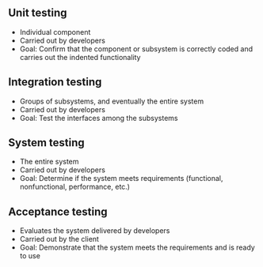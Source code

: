 
## Unit testing

- Individual component
- Carried out by developers
- Goal: Confirm that the component or subsystem is correctly coded and carries out the indented functionality

## Integration testing

- Groups of subsystems, and eventually the entire system
- Carried out by developers
- Goal: Test the interfaces among the subsystems

## System testing

- The entire system
- Carried out by developers
- Goal: Determine if the system meets requirements (functional, nonfunctional, performance, etc.)

## Acceptance testing

- Evaluates the system delivered by developers
- Carried out by the client
- Goal: Demonstrate that the system meets the requirements and is ready to use